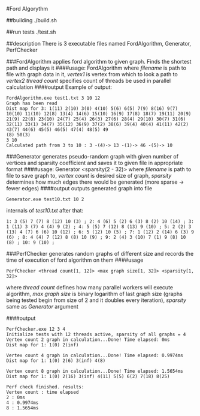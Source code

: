 #Ford Algorythm

##building
    ./build.sh

##run tests
    ./test.sh

##description
There is 3 executable files named FordAlgorithm, Generator, PerfChecker

###FordAlgorithm
applies ford algorithm to given graph. Finds the shortest path and displays it
####usage:
    FordAlgorithm <filename> <vertex1> <vertex2> <thread count>
where *filename* is path to file with graph data in it, *vertex1* is vertex from which to look a path to *vertex2*
*thread count* specifies count of threads be used in parallel calculation
####output
Example of output:

    FordAlgorithm.exe test1.txt 3 10 12
    Graph has been read
    Dist map for 3: 1(11) 2(10) 3(0) 4(10) 5(6) 6(5) 7(9) 8(16) 9(7) 10(10) 11(10) 12(8) 13(4) 14(6) 15(10) 16(9) 17(8) 18(7) 19(11) 20(9) 21(9) 22(8) 23(10) 24(7) 25(4) 26(3) 27(6) 28(4) 29(10) 30(7) 31(6) 32(11) 33(1) 34(7) 35(12) 36(9) 37(2) 38(6) 39(4) 40(4) 41(11) 42(2) 43(7) 44(6) 45(5) 46(5) 47(4) 48(5) 49
    (8) 50(3)
    3 10
    Calculated path from 3 to 10 : 3 -(4)-> 13 -(1)-> 46 -(5)-> 10

###Generator
generates pseudo-random graph with given number of vertices and sparsity coefficient and saves it to given file in appropriate format
####usage:
    Generator <filename> <vertex count> <sparsity(2 - 32)>
where *filename* is path to file to save graph to, *vertex count* is desired size of graph, *sparsity* determines how much edges there would be generated (more sparse -> fewer edges)
####output
outputs generated graph into file

    Generator.exe test10.txt 10 2

internals of *test10.txt* after that:

    1: 3 (5) 7 (7) 8 (12) 10 (3) ; 2: 4 (6) 5 (2) 6 (3) 8 (2) 10 (14) ; 3: 1 (11) 3 (7) 4 (4) 9 (2) ; 4: 5 (5) 7 (12) 8 (13) 9 (10) ; 5: 2 (2) 3 (13) 4 (7) 6 (6) 10 (12) ; 6: 5 (12) 10 (5) ; 7: 1 (12) 2 (14) 6 (3) 9 (6) ; 8: 4 (4) 7 (12) 8 (8) 10 (9) ; 9: 2 (4) 3 (10) 7 (1) 9 (8) 10 (8) ; 10: 9 (10) ; 

###PerfChecker
generates random graphs of different size and records the time of execution of ford algorithm on them
####usage

    PerfChecker <thread count[1, 12]> <max graph size[1, 32]> <sparsity[1, 32]>

where *thread count* defines how many parallel workers will execute algorithm, *max graph size* is binary logarithm of last graph size (graphs being tested begin from size of 2 and it doubles every iteration), *sparsity* same as *Generator* argument

####output

    PerfChecker.exe 12 3 4
    Initialize tests with 12 threads active, sparsity of all graphs = 4
    Vertex count 2 graph in calculation...Done! Time elapsed: 0ms
    Dist map for 1: 1(0) 2(inf)
    
    Vertex count 4 graph in calculation...Done! Time elapsed: 0.9974ms
    Dist map for 1: 1(0) 2(6) 3(inf) 4(8)
    
    Vertex count 8 graph in calculation...Done! Time elapsed: 1.5654ms
    Dist map for 1: 1(0) 2(16) 3(inf) 4(11) 5(5) 6(2) 7(18) 8(25)
    
    Perf check finished. results:
    Vertex count : time elapsed
    2 : 0ms
    4 : 0.9974ms
    8 : 1.5654ms


